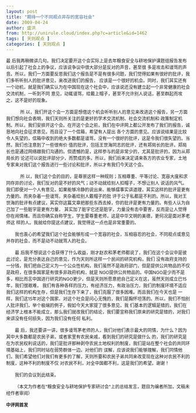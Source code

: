 ```yaml
---
layout: post
title: "期待一个不同观点并存的宽容社会"
date: 2009-04-24
author: 盛洪
from: http://unirule.cloud/index.php?c=article&id=1462
tags: [ 天则观点 ]
categories: [ 天则观点 ]
---
```


<div class="article">
 <div class="body-text">
  <p>
   <span style="line-height:150%;font-size:9pt;">
    最 后我再稍微讲几句。我们决定要开这个会实际上是去年粮食安全与耕地保护课题组报告发布以后引起了社会上的争议，应该说争议中很大部分是反对的声音，甚至很 多是攻击和谩骂的声音。所以，我们一方面要反思我们这个报告是不是有很多问题，我们觉得如果有很好的批评，我们多听听别人的批评意见，来改进我们的报告， 应该是一个很好的机会。同时，我们其实还有一个动机，就是我们确实认为在中国现在这个社会中，应该说还没有建立起一个非常健康的社会交流机制，一听到不同 意见，动辄谩骂，给戴上帽子，甚至不允许别人说话，甚至群起而攻之，这不是好的现象。
   </span>
  </p>
  <p style="line-height:150%;text-indent:28.8pt;">
   <span style="line-height:150%;font-size:9pt;">
   </span>
   <span style="line-height:150%;font-size:9pt;">
    所 以，我们开这个会一方面是想借这个机会听听别人的意见来改进这个报告，另一方面我们想向社会表明，我们天则所关注的是更好的学术交流机制、社会交流机制和 政策制定机制。所以，我们安排开这个会。在开这个会之前，我们在中评网上都公开发布了我们的报告，诚恳地向社会征求意见，而且设了一个信箱，希望有人提出 各个方面的意见。应该说结果是比较令人失望的，信箱中收到的绝大多数都是谩骂，没有一个很好的批评，这是令我们很失望的。当然，我们也注意到了一些很有价 值的批评，包括王世海同志的批评，还有郑局长的批评。郑局长也是通过网络跟我们沟通的。但遗憾的是，这样参与的是非常少的，尤其是批评的，因为从郑局长的 论述可以说批评部分少，而赞成的多。所以，我们后来决定请来各方的农业专家，土地专家来对我们这个报告进行一些讨论和批评，所以才有我们今天这个会。
   </span>
  </p>
  <p style="line-height:150%;text-indent:28.8pt;">
   <span style="line-height:150%;font-size:9pt;">
    所 以，我们这个会的目的，是尊崇这样一种规则；互相尊重、平等讨论、宽容大度和求同存异的讨论，我们反对的是不好的风气；动不动就给别人扣帽子，不想让别人 说话的风气。我们即使对一个人有意见，如果能够冷静的说出来、能够摆事实讲道理，其实这样的批评是更有力量的。而夹杂着一些谩骂，夹杂着给别人戴帽子的批 评于公于私都是不利的。所以，我对王世海的批评有点建议，其实你这篇文章把那些东西去掉，你的批评是更有力量的。有些人认为自己加了一些脏字是更有力量， 其实加了脏字它还是脏字，力量没有击中要害，反而是让人觉得你在闹情绪。而且你确实自称学生，学生要尊重老师，这是中华文明的美德，更何况是面对茅老师这 样的人。我就给你提这点建议，我觉得这一点也是非常重要的。
   </span>
  </p>
  <p style="line-height:150%;text-indent:18pt;">
   <span style="line-height:150%;font-size:9pt;">
    我也衷心的希望我们这个社会能够形成一个宽容的社会，互相容忍的社会，不同观点或意见并存的社会，而不是动不动就骂人的社会。
   </span>
  </p>
  <p style="line-height:150%;text-indent:18pt;">
   <span style="line-height:150%;font-size:9pt;">
   </span>
  </p>
  <p style="line-height:150%;text-indent:18pt;">
   <span style="line-height:150%;font-size:9pt;">
    最 后我不想说这个会获得了什么收益，刚才赵农和茅老师都说了，我们在这个会议中是彼此讨论，是充分表达自己的意见，作为天则所这样一个民间的研究机构，我们 没有政府支持的一分钱，我们把自己定义为一个公众性机构，我们虽然不是政府部门，但是提供公共物品的不仅是政府，在很多国家是有很多非政府机构，就是 NGO提供公共物品的。中国NGO是少而不是多，相比而言中国进行研究的NGO更少，但是天则所愿意把自己定义在这，虽然天则成立已15年，我们很艰难， 我们有各种各样的压力，有经济压力，有政治压力，我们的制度环境不适应我们这样的机构生存，但是我们生存下来了，我们克服了很多困难。而且我们在今天也是 一样，我们这15年对这个国家、对这个社会是问心无愧的，我们是胸怀坦荡的。所以，我们不怕别人批评我们，举个极端的例子，假如今天大家提了很多意见，我 们基本的逻辑是错的，我们在经济学上根本不能成立，那么我们就改我们的结论，我们要宣称我们原来的研究是错的，对我们来讲没有任何损失，因为我们没有任何 私利。
   </span>
  </p>
  <p style="line-height:150%;text-indent:18pt;">
   <span style="line-height:150%;font-size:9pt;">
   </span>
  </p>
  <p style="line-height:150%;text-indent:18pt;">
   <span style="line-height:150%;font-size:9pt;">
    最 后，我还要讲一讲，很多谩骂茅老师的人，我们对他们表示最大的同情，为什么？因为其中大多数都是农民子弟，或者家里有农民亲戚，看到我们的研究是做什么 的，我们的研究是在为农民权利说话的，我们是批评那种剥夺农民土地权利的制度，我们是站在整个社会的共同环境基础上，我们同时站在弱势群体一边。对他们的 误解，应该说我们能够理解，我们同情他们，我们希望他们对我们有更多的了解，天则所要和农民子弟共同来改变现在这种对农民不利的制度，这种不利的制度不仅 对农民不利，对全中国都不利，这是我们的希望。谢谢！
   </span>
  </p>
  <p style="line-height:150%;text-indent:18pt;">
   <span style="line-height:150%;font-size:9pt;">
   </span>
  </p>
  <p style="line-height:150%;text-indent:18pt;">
   <span style="line-height:150%;font-size:9pt;">
    我们的会议到此结束。
   </span>
  </p>
  <p style="line-height:150%;text-indent:18pt;">
   <span style="line-height:150%;font-size:9pt;">
    （本文为作者在"粮食安全与耕地保护专家研讨会"上的总结发言，题目为编者所加，文稿未经作者审阅）
   </span>
  </p>
  <p style="line-height:150%;text-indent:18pt;">
   <strong>
   </strong>
  </p>
  <p style="line-height:150%;">
   <strong>
    <span style="line-height:150%;font-size:9pt;">
     中评网首发
    </span>
   </strong>
  </p>
 </div>
</div>

